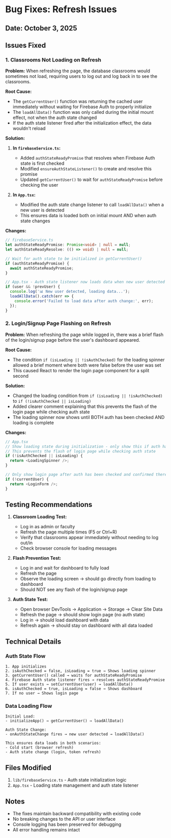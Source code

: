 # Bug Fixes: Refresh Issues

## Date: October 3, 2025

## Issues Fixed

### 1. Classrooms Not Loading on Refresh
**Problem:** When refreshing the page, the database classrooms would sometimes not load, requiring users to log out and log back in to see the classrooms.

**Root Cause:** 
- The `getCurrentUser()` function was returning the cached user immediately without waiting for Firebase Auth to properly initialize
- The `loadAllData()` function was only called during the initial mount effect, not when the auth state changed
- If the auth state listener fired after the initialization effect, the data wouldn't reload

**Solution:**
1. **In `firebaseService.ts`:**
   - Added `authStateReadyPromise` that resolves when Firebase Auth state is first checked
   - Modified `ensureAuthStateListener()` to create and resolve this promise
   - Updated `getCurrentUser()` to wait for `authStateReadyPromise` before checking the user
   
2. **In `App.tsx`:**
   - Modified the auth state change listener to call `loadAllData()` when a new user is detected
   - This ensures data is loaded both on initial mount AND when auth state changes

**Changes:**
```typescript
// firebaseService.ts
let authStateReadyPromise: Promise<void> | null = null;
let authStateReadyResolve: (() => void) | null = null;

// Wait for auth state to be initialized in getCurrentUser()
if (authStateReadyPromise) {
  await authStateReadyPromise;
}

// App.tsx - Auth state listener now loads data when new user detected
if (user && !prevUser) {
  console.log('📊 New user detected, loading data...');
  loadAllData().catch(err => {
    console.error('Failed to load data after auth change:', err);
  });
}
```

### 2. Login/Signup Page Flashing on Refresh
**Problem:** When refreshing the page while logged in, there was a brief flash of the login/signup page before the user's dashboard appeared.

**Root Cause:**
- The condition `if (isLoading || !isAuthChecked)` for the loading spinner allowed a brief moment where both were false before the user was set
- This caused React to render the login page component for a split second

**Solution:**
- Changed the loading condition from `if (isLoading || !isAuthChecked)` to `if (!isAuthChecked || isLoading)`
- Added clearer comment explaining that this prevents the flash of the login page while checking auth state
- The loading spinner now shows until BOTH auth has been checked AND loading is complete

**Changes:**
```typescript
// App.tsx
// Show loading state during initialization - only show this if auth hasn't been checked yet
// This prevents the flash of login page while checking auth state
if (!isAuthChecked || isLoading) {
  return <LoadingSpinner />;
}

// Only show login page after auth has been checked and confirmed there's no user
if (!currentUser) {
  return <LoginForm />;
}
```

## Testing Recommendations

1. **Classroom Loading Test:**
   - Log in as admin or faculty
   - Refresh the page multiple times (F5 or Ctrl+R)
   - Verify that classrooms appear immediately without needing to log out/in
   - Check browser console for loading messages

2. **Flash Prevention Test:**
   - Log in and wait for dashboard to fully load
   - Refresh the page
   - Observe the loading screen → should go directly from loading to dashboard
   - Should NOT see any flash of the login/signup page

3. **Auth State Test:**
   - Open browser DevTools → Application → Storage → Clear Site Data
   - Refresh the page → should show login page (no auth state)
   - Log in → should load dashboard with data
   - Refresh again → should stay on dashboard with all data loaded

## Technical Details

### Auth State Flow
```
1. App initializes
2. isAuthChecked = false, isLoading = true → Shows loading spinner
3. getCurrentUser() called → waits for authStateReadyPromise
4. Firebase Auth state listener fires → resolves authStateReadyPromise
5. If user exists → setCurrentUser(user) → loadAllData()
6. isAuthChecked = true, isLoading = false → Shows dashboard
7. If no user → Shows login page
```

### Data Loading Flow
```
Initial Load:
- initializeApp() → getCurrentUser() → loadAllData()

Auth State Change:
- onAuthStateChange fires → new user detected → loadAllData()

This ensures data loads in both scenarios:
- Cold start (browser refresh)
- Auth state change (login, token refresh)
```

## Files Modified
1. `lib/firebaseService.ts` - Auth state initialization logic
2. `App.tsx` - Loading state management and auth state listener

## Notes
- The fixes maintain backward compatibility with existing code
- No breaking changes to the API or user interface
- Console logging has been preserved for debugging
- All error handling remains intact
